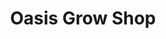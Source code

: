 ---
title: "Oasis Grow Shop"
url: /la-linea-de-la-concepcion/oasis-grow-shop/
shop: menaje del hogar
---